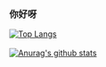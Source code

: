 ### 你好呀

<!--
**YanjieZe/YanjieZe** is a ✨ _special_ ✨ repository because its `README.md` (this file) appears on your GitHub profile.


- 🔭 I’m currently working on Machine Learning
- 🌱 I’m currently learning Machine Learning.
- 🤔 I’m looking for help with **Dalao**
- 💬 Ask me about SJTU
- 📫 How to reach me: zeyanjie@sjtu.edu.cn
-->

[![Top Langs](https://github-readme-stats.vercel.app/api/top-langs/?username=YanjieZe)](https://github.com/anuraghazra/github-readme-stats)
</br>
</br>
[![Anurag's github stats](https://github-readme-stats.vercel.app/api?username=YanjieZe&show_icons=true&theme=Gradient)](https://github.com/anuraghazra/github-readme-stats)


